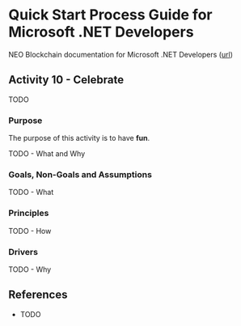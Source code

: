 # Quick Start Process Guide for Microsoft .NET Developers

NEO Blockchain documentation for Microsoft .NET Developers ([url](https://github.com/mwherman2000/neo-windocs/tree/master/windocs/quickstart-csharp))

## Activity 10 - Celebrate

TODO

### Purpose

The purpose of this activity is to have **fun**.

TODO - What and Why

### Goals, Non-Goals and Assumptions

TODO - What

### Principles

TODO - How

### Drivers

TODO - Why

## References

* TODO

